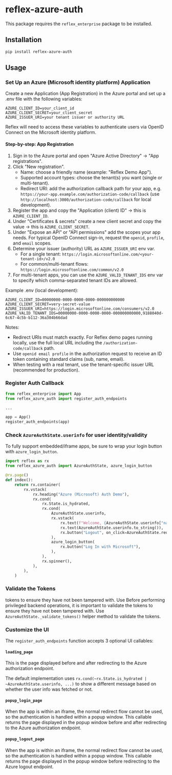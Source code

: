 # reflex-azure-auth

This package requires the `reflex_enterprise` package to be installed.

## Installation

```bash
pip install reflex-azure-auth
```

## Usage

### Set Up an Azure (Microsoft identity platform) Application

Create a new Application (App Registration) in the Azure portal and set up a .env file with the following variables:

```env
AZURE_CLIENT_ID=your_client_id
AZURE_CLIENT_SECRET=your_client_secret
AZURE_ISSUER_URI=your tenant issuer or authority URL
```

Reflex will need to access these variables to authenticate users via OpenID Connect on the Microsoft identity platform.

#### Step-by-step: App Registration

1. Sign in to the Azure portal and open "Azure Active Directory" → "App registrations".
2. Click "New registration".
    - Name: choose a friendly name (example: "Reflex Demo App").
    - Supported account types: choose the tenant(s) you want (single or multi-tenant).
    - Redirect URI: add the authorization callback path for your app, e.g. `https://your-app.example.com/authorization-code/callback` (use `http://localhost:3000/authorization-code/callback` for local development).
3. Register the app and copy the "Application (client) ID" → this is `AZURE_CLIENT_ID`.
4. Under "Certificates & secrets" create a new client secret and copy the value → this is `AZURE_CLIENT_SECRET`.
5. Under "Expose an API" or "API permissions" add the scopes your app needs. For typical OpenID Connect sign-in, request the `openid`, `profile`, and `email` scopes.
6. Determine your issuer (authority) URL as `AZURE_ISSUER_URI` env var.
    - For a single tenant: `https://login.microsoftonline.com/<your-tenant-id>/v2.0`
    - For common/multi-tenant flows: `https://login.microsoftonline.com/common/v2.0`
7. For multi-tenant apps, you can use the `AZURE_VALID_TENANT_IDS` env var to specify which comma-separated tenant IDs are allowed.

Example .env (local development):

```env
AZURE_CLIENT_ID=00000000-0000-0000-0000-000000000000
AZURE_CLIENT_SECRET=very-secret-value
AZURE_ISSUER_URI=https://login.microsoftonline.com/consumers/v2.0
AZURE_VALID_TENANT_IDS=00000000-0000-0000-0000-000000000000,9188040d-6c67-4c5b-b112-36a304b66dad
```

Notes:
- Redirect URIs must match exactly. For Reflex demo pages running locally, use the full local URL including the `/authorization-code/callback` path.
- Use `openid email profile` in the authorization request to receive an ID token containing standard claims (sub, name, email).
- When testing with a real tenant, use the tenant-specific issuer URL (recommended for production).

### Register Auth Callback

```python
from reflex_enterprise import App
from reflex_azure_auth import register_auth_endpoints

...

app = App()
register_auth_endpoints(app)
```

### Check `AzureAuthState.userinfo` for user identity/validity

To fully support embedded/iframe apps, be sure to wrap your login button with `azure_login_button`.

```python
import reflex as rx
from reflex_azure_auth import AzureAuthState, azure_login_button

@rx.page()
def index():
    return rx.container(
        rx.vstack(
            rx.heading("Azure (Microsoft) Auth Demo"),
            rx.cond(
                rx.State.is_hydrated,
                rx.cond(
                    AzureAuthState.userinfo,
                    rx.vstack(
                        rx.text(f"Welcome, {AzureAuthState.userinfo["name"]}!"),
                        rx.text(AzureAuthState.userinfo.to_string()),
                        rx.button("Logout", on_click=AzureAuthState.redirect_to_logout),
                    ),
                    azure_login_button(
                        rx.button("Log In with Microsoft"),
                    ),
                ),
                rx.spinner(),
            ),
        ),
    )
```

### Validate the Tokens

tokens to ensure they have not been tampered with. Use
Before performing privileged backend operations, it is important to validate the
tokens to ensure they have not been tampered with. Use
`AzureAuthState._validate_tokens()` helper method to validate the tokens.

### Customize the UI

The `register_auth_endpoints` function accepts 3 optional UI callables:

#### `loading_page`

This is the page displayed before and after redirecting to the Azure authorization endpoint.

The default implementation uses  `rx.cond(~rx.State.is_hydrated | ~AzureAuthState.userinfo, ...)`
to show a different message based on whether the user info was fetched or not.

#### `popup_login_page`

When the app is within an iframe, the normal redirect flow cannot be used, so
the authentication is handled within a popup window. This callable returns the
page displayed in the popup window before and after redirecting to the Azure
authorization endpoint.

#### `popup_logout_page`

When the app is within an iframe, the normal redirect flow cannot be used, so
the authentication is handled within a popup window. This callable returns the
page displayed in the popup window before redirecting to the Azure
logout endpoint.